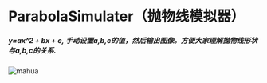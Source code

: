 # ParabolaSimulater（抛物线模拟器）
##### y=ax^2 + bx + c, 手动设置a,b,c的值，然后输出图像。方便大家理解抛物线形状与a,b,c的关系.


![mahua](http://img.blog.csdn.net/20170423173958263?watermark/2/text/aHR0cDovL2Jsb2cuY3Nkbi5uZXQvZ2FveXVxaWFuZzMw/font/5a6L5L2T/fontsize/400/fill/I0JBQkFCMA==/dissolve/70/gravity/Center)


